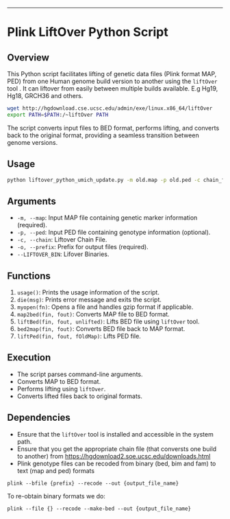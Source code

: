 
---

# Plink LiftOver Python Script

## Overview
This Python script facilitates lifting of genetic data files (Plink format MAP, PED) from one Human genome build version to another using the `liftOver` tool . 
It can liftover from easily between multiple builds available. E.g Hg19, Hg18, GRCH36 and others. 

```bash
wget http://hgdownload.cse.ucsc.edu/admin/exe/linux.x86_64/liftOver
export PATH=$PATH:/~liftOver PATH

```


The script converts input files to BED format, performs lifting, and converts back to the original format, providing a seamless transition between genome versions.

## Usage
```bash
python liftover_python_umich_update.py -m old.map -p old.ped -c chain_file -o new.prefix
```

## Arguments
- `-m, --map`: Input MAP file containing genetic marker information (required).
- `-p, --ped`: Input PED file containing genotype information (optional).
- `-c, --chain`: Liftover Chain File.
- `-o, --prefix`: Prefix for output files (required).
- `--LIFTOVER_BIN`: Lifover Binaries.

## Functions
1. `usage()`: Prints the usage information of the script.
2. `die(msg)`: Prints error message and exits the script.
3. `myopen(fn)`: Opens a file and handles gzip format if applicable.
4. `map2bed(fin, fout)`: Converts MAP file to BED format.
5. `liftBed(fin, fout, unlifted)`: Lifts BED file using `liftOver` tool.
6. `bed2map(fin, fout)`: Converts BED file back to MAP format.
8. `liftPed(fin, fout, fOldMap)`: Lifts PED file.

## Execution
- The script parses command-line arguments.
- Converts MAP to BED format.
- Performs lifting using `liftOver`.
- Converts lifted files back to original formats.

## Dependencies
- Ensure that the `liftOver` tool is installed and accessible in the system path.
- Ensure that you get the appropriate chain file (that conversts one build to another) from https://hgdownload2.soe.ucsc.edu/downloads.html
- Plink genotype files can be recoded from binary (bed, bim and fam) to text (map and ped) formats
```
plink --bfile {prefix} --recode --out {output_file_name}

```
To re-obtain binary formats we do:
```
plink --file {} --recode --make-bed --out {output_file_name}
```


